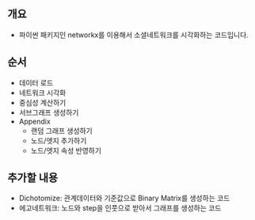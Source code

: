 ## 개요

- 파이썬 패키지인 networkx를 이용해서 소셜네트워크를 시각화하는 코드입니다.

## 순서

- 데이터 로드
- 네트워크 시각화
- 중심성 계산하기
- 서브그래프 생성하기
- Appendix
  - 랜덤 그래프 생성하기
  - 노드/엣지 추가하기
  - 노드/엣지 속성 반영하기

## 추가할 내용

- Dichotomize: 관계데이터와 기준값으로 Binary Matrix를 생성하는 코드
- 에고네트워크: 노드와 step을 인풋으로 받아서 그래프를 생성하는 코드
